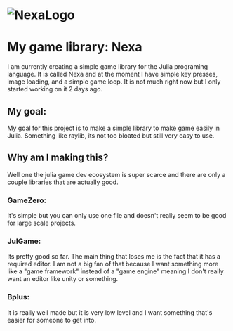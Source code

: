 # ![NexaLogo](https://github.com/user-attachments/assets/71a0a6e6-d7de-4ff7-9505-4b8dd5d7ce3b)

# My game library: Nexa
I am currently creating a simple game library for the Julia programing language. It is called Nexa and at the moment I have simple key presses, image loading, and a simple game loop. It is not much right now but I only started working on it 2 days ago. 

## My goal:
My goal for this project is to make a simple library to make game easily in Julia. Something like raylib, its not too bloated but still very easy to use. 

## Why am I making this? 
Well one the julia game dev ecosystem is super scarce and there are only a couple libraries that are actually good. 
### GameZero:
It's simple but you can only use one file and doesn't really seem to be good for large scale projects. 
### JulGame:
Its pretty good so far. The main thing that loses me is the fact that it has a required editor. I am not a big fan of that because I want something more like a "game framework" instead of a "game engine" meaning I don't really want an editor like unity or something. 
### Bplus:
It is really well made but it is very low level and I want something that's easier for someone to get into.
